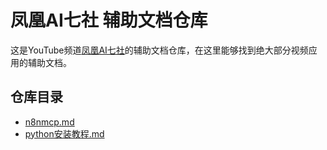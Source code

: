 # 凤凰AI七社 辅助文档仓库

这是YouTube频道[凤凰AI七社](https://www.youtube.com/@AI-67789)的辅助文档仓库，在这里能够找到绝大部分视频应用的辅助文档。

## 仓库目录

- [n8nmcp.md](n8nmcp.md)
- [python安装教程.md](python安装教程.md)

